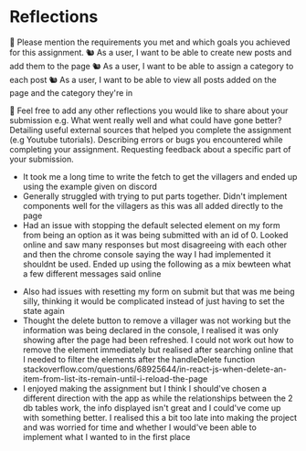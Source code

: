 # Reflections

🎯 Please mention the requirements you met and which goals you achieved for this assignment.
🐿️ As a user, I want to be able to create new posts and add them to the page
🐿️ As a user, I want to be able to assign a category to each post
🐿️ As a user, I want to be able to view all posts added on the page and the category they're in

🏹 Feel free to add any other reflections you would like to share about your submission e.g.
What went really well and what could have gone better?
Detailing useful external sources that helped you complete the assignment (e.g Youtube tutorials).
Describing errors or bugs you encountered while completing your assignment.
Requesting feedback about a specific part of your submission.

- It took me a long time to write the fetch to get the villagers and ended up using the example given on discord
- Generally struggled with trying to put parts together. Didn't implement components well for the villagers as this was all added directly to the page
- Had an issue with stopping the default selected element on my form from being an option as it was being submitted with an id of 0. Looked online and saw many responses but most disagreeing with each other and then the chrome console saying the way I had implemented it shouldnt be used. Ended up using the following as a mix bewteen what a few different messages said online
<!-- <option defaultValue="selected">Select</option> -->
- Also had issues with resetting my form on submit but that was me being silly, thinking it would be complicated instead of just having to set the state again
- Thought the delete button to remove a villager was not working but the information was being declared in the console, I realised it was only showing after the page had been refreshed. I could not work out how to remove the element immediately but realised after searching online that I needed to filter the elements after the handleDelete function
  stackoverflow.com/questions/68925644/in-react-js-when-delete-an-item-from-list-its-remain-until-i-reload-the-page
- I enjoyed making the assignment but I think I should've chosen a different direction with the app as while the relationships between the 2 db tables work, the info displayed isn't great and I could've come up with something better. I realised this a bit too late into making the project and was worried for time and whether I would've been able to implement what I wanted to in the first place
